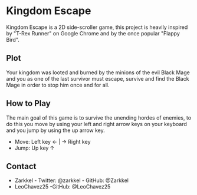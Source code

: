 # Kingdom Escape

Kingdom Escape is a 2D side-scroller game, this project is heavily inspired by "T-Rex Runner" on Google Chrome and by the once popular "Flappy Bird".

## Plot
Your kingdom was looted and burned by the minions of the evil Black Mage and you as one of the last survivor must escape, survive and find the Black Mage in order to stop him once and for all.

## How to Play
The main goal of this game is to survive the unending hordes of enemies, to do this you move by using your left and right arrow keys on your keyboard and you jump by using the up arrow key.

- Move:  Left key &larr; | &rarr; Right key
- Jump: Up key &uarr;

## Contact
- Zarkkel
		- Twitter: @zarkkel
		- GitHub: @Zarkkel
- LeoChavez25
		 -GitHub: @LeoChavez25


